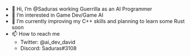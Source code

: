 - 👋 Hi, I’m @Saduras working Guerrilla as an AI Programmer
- 👀 I’m interested in Game Dev/Game AI
- 🌱 I’m currently improving my C++ skills and planning to learn some Rust soon
- 📫 How to reach me 
  - Twitter: @ai_dev_david
  - Discord: Saduras#3108

<!---
Saduras/Saduras is a ✨ special ✨ repository because its `README.md` (this file) appears on your GitHub profile.
You can click the Preview link to take a look at your changes.
--->
